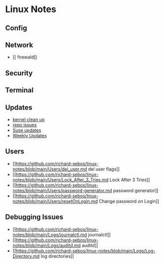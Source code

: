 # Linux Notes

## Config

## Network
- [[ firewald]]
## Security

## Terminal

## Updates
- [ kernel clean up](https://github.com/richard-sebos/linux-notes/blob/main/updates/Kernel_Cleanup.md)
- [repo issues](https://github.com/richard-sebos/linux-notes/blob/main/updates/RepoIssues.md)
- [Suse updates](https://github.com/richard-sebos/linux-notes/blob/main/updates/suse.md)
- [Weekly Updates](https://github.com/richard-sebos/linux-notes/blob/main/updates/Weekly_Updates.md) 
## Users
- [[https://github.com/richard-sebos/linux-notes/blob/main/Users/del_user.md del user flags]]
- [[https://github.com/richard-sebos/linux-notes/blob/main/Users/Lock_After_3_Tries.md Lock After 3 Tries]]
- [[https://github.com/richard-sebos/linux-notes/blob/main/Users/password-generator.md password generator]]
- [[https://github.com/richard-sebos/linux-notes/blob/main/Users/resetOnLogin.md Change password on Login]]
## Debugging Issues
- [[https://github.com/richard-sebos/linux-notes/blob/main/Logs/journalctl.md journalctl]]
- [[https://github.com/richard-sebos/linux-notes/blob/main/Logs/auditd.md auditd]]
- [[https://github.com/richard-sebos/linux-notes/blob/main/Logs/Log-Directory.md log directories]]





